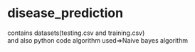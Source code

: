 # disease_prediction
contains datasets(testing.csv and training.csv)     
and also python code 
algorithm used=>Naive bayes algorithm
